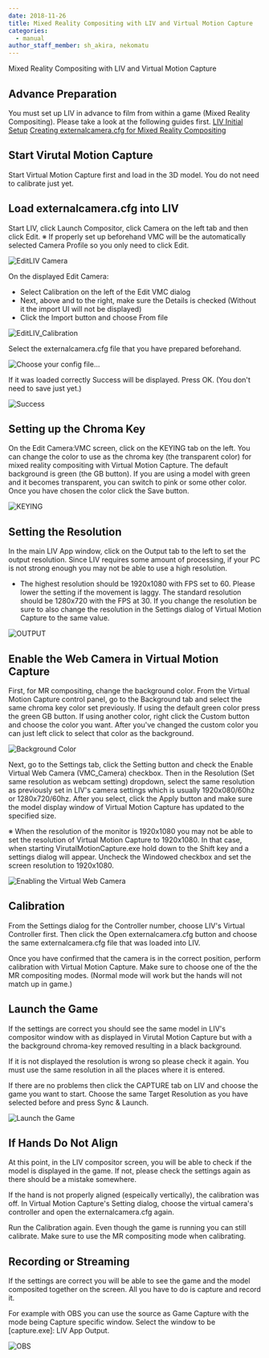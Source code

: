 ```yaml
---
date: 2018-11-26
title: Mixed Reality Compositing with LIV and Virtual Motion Capture
categories:
  - manual
author_staff_member: sh_akira, nekomatu
---
```


Mixed Reality Compositing with LIV and Virtual Motion Capture

## Advance Preparation

You must set up LIV in advance to film from within a game (Mixed Reality Compositing).
Please take a look at the following guides first.
[LIV Initial Setup](./LIV-Initial-Setup.html)
[Creating externalcamera.cfg for Mixed Reality Compositing](./Creating-externalcamera.cfg-For-Mixed-Reality-Compositing.html)  

## Start Virutal Motion Capture

Start Virtual Motion Capture first and load in the 3D model.  You do not need to calibrate just yet.

## Load externalcamera.cfg into LIV

Start LIV, click Launch Compositor, click Camera on the left tab and then click Edit. 
※ If properly set up beforehand VMC will be the automatically selected Camera Profile so you only need to click Edit.

![EditLIV Camera](../images/manual/LIV/06_EditCameraProfile.PNG)

On the displayed Edit Camera: 
* Select Calibration on the left of the Edit VMC dialog
* Next, above and to the right, make sure the Details is checked (Without it the import UI will not be displayed)
* Click the Import button and choose From file

![EditLIV_Calibration](../images/manual/LIV/07_EditCalibration.PNG)

Select the externalcamera.cfg file that you have prepared beforehand.

![Choose your config file...](../images/manual/4-3.png)

If it was loaded correctly Success will be displayed.  Press OK.  (You don't need to save just yet.)

![Success](../images/manual/4-4.png)

## Setting up the Chroma Key

On the Edit Camera:VMC screen, click on the KEYING tab on the left.  You can change the color to use as the chroma key (the transparent color) for mixed reality compositing with Virtual Motion Capture.  The default background is green (the GB button).  If you are using a model with green and it becomes transparent, you can switch to pink or some other color. Once you have chosen the color click the Save button.

![KEYING](../images/manual/4-5.png)

## Setting the Resolution

In the main LIV App window, click on the Output tab to the left to set the output resolution.  Since LIV requires some amount of processing, if your PC is not strong enough you may not be able to use a high resolution.

* The highest resolution should be 1920x1080 with FPS set to 60. Please lower the setting if the movement is laggy.
The standard resolution should be 1280x720 with the FPS at 30. 
If you change the resolution be sure to also change the resolution in the Settings dialog of Virtual Motion Capture to the same value.

![OUTPUT](../images/manual/4-6.png)

## Enable the Web Camera in Virtual Motion Capture

First, for MR compositing, change the background color.  From the Virtual Motion Capture control panel, go to the Background tab and select the same chroma key color set previously.  If using the default green color press the green GB button.  If using another color, right click the Custom button and choose the color you want.  After you've changed the custom color you can just left click to select that color as the background.

![Background Color](../images/manual/4-7.png)

Next, go to the Settings tab, click the Setting button and check the Enable Virtual Web Camera (VMC_Camera) checkbox.  Then in the Resolution (Set same resolution as webcam setting) dropdown, select the same resolution as previously set in LIV's camera settings which is usually 1920x080/60hz or 1280x720/60hz.  After you select, click the Apply button and make sure the model display window of Virtual Motion Capture has updated to the specified size.  

※ When the resolution of the monitor is 1920x1080 you may not be able to set the resolution of Virtual Motion Capture to 1920x1080.  In that case, when starting VirutalMotionCapture.exe hold down to the Shift key and a settings dialog will appear.  Uncheck the Windowed checkbox and set the screen resolution to 1920x1080.

![Enabling the Virtual Web Camera](../images/manual/4-8.png)

## Calibration

From the Settings dialog for the Controller number, choose LIV's Virtual Controller first. Then click the Open externalcamera.cfg button and choose the same externalcamera.cfg file that was loaded into LIV.

Once you have confirmed that the camera is in the correct position, perform calibration with Virtual Motion Capture.  Make sure to choose one of the the MR compositing modes.  (Normal mode will work but the hands will not match up in game.)

## Launch the Game

If the settings are correct you should see the same model in LIV's compositor window with as displayed in Virutal Motion Capture but with a the background chroma-key removed resulting in a black background.

If it is not displayed the resolution is wrong so please check it again. You must use the same resolution in all the places where it is entered.

If there are no problems then click the CAPTURE tab on LIV and choose the game you want to start.  Choose the same Target Resolution as you have selected before and press Sync & Launch.

![Launch the Game](../images/manual/4-9.png)

## If Hands Do Not Align

At this point, in the LIV compositor screen, you will be able to check if the model is displayed in the game.  If not, please check the settings again as there should be a mistake somewhere.

If the hand is not properly aligned (espeically vertically), the calibration was off.  In Virtual Motion Capture's Setting dialog, choose the virtual camera's controller and open the externalcamera.cfg again.

Run the Calibration again.  Even though the game is running you can still calibrate.  Make sure to use the MR compositing mode when calibrating.

## Recording or Streaming

If the settings are correct you will be able to see the game and the model composited together on the screen.  All you have to do is capture and record it.

For example with OBS you can use the source as Game Capture with the mode being Capture specific window.  Select the window to be [capture.exe]: LIV App Output.

![OBS](../images/manual/4-10.png)
